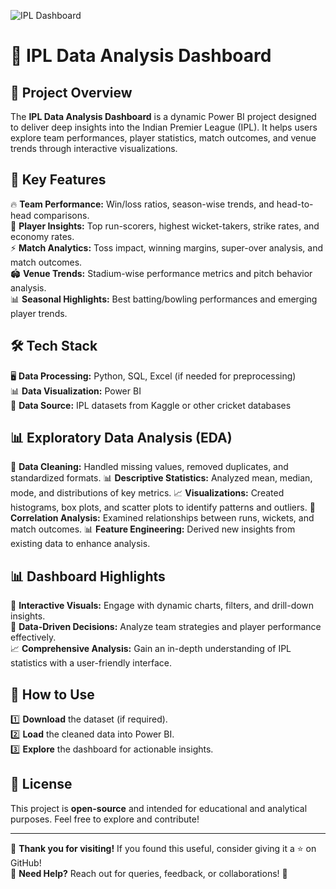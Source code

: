 ![IPL Dashboard](https://d2al04l58v9bun.cloudfront.net/blog/wp-content/uploads/2024/03/18173155/Untitled-1-Recovered-Recovered.jpg)  

# 🏏 IPL Data Analysis Dashboard

## 🌟 Project Overview
The **IPL Data Analysis Dashboard** is a dynamic Power BI project designed to deliver deep insights into the Indian Premier League (IPL). It helps users explore team performances, player statistics, match outcomes, and venue trends through interactive visualizations.

## 🚀 Key Features
🔥 **Team Performance:** Win/loss ratios, season-wise trends, and head-to-head comparisons.  
🏏 **Player Insights:** Top run-scorers, highest wicket-takers, strike rates, and economy rates.  
⚡ **Match Analytics:** Toss impact, winning margins, super-over analysis, and match outcomes.  
🏟️ **Venue Trends:** Stadium-wise performance metrics and pitch behavior analysis.  
📊 **Seasonal Highlights:** Best batting/bowling performances and emerging player trends.  

## 🛠️ Tech Stack
🖥️ **Data Processing:** Python, SQL, Excel (if needed for preprocessing)  
📊 **Data Visualization:** Power BI  
📂 **Data Source:** IPL datasets from Kaggle or other cricket databases  

## 📊 Exploratory Data Analysis (EDA)
📌 **Data Cleaning:** Handled missing values, removed duplicates, and standardized formats.
📊 **Descriptive Statistics:** Analyzed mean, median, mode, and distributions of key metrics.
📈 **Visualizations:** Created histograms, box plots, and scatter plots to identify patterns and outliers.
📌 **Correlation Analysis:** Examined relationships between runs, wickets, and match outcomes.
📊 **Feature Engineering:** Derived new insights from existing data to enhance analysis.

## 📊 Dashboard Highlights
🎯 **Interactive Visuals:** Engage with dynamic charts, filters, and drill-down insights.  
📌 **Data-Driven Decisions:** Analyze team strategies and player performance effectively.  
📈 **Comprehensive Analysis:** Gain an in-depth understanding of IPL statistics with a user-friendly interface.  

## 🔧 How to Use
1️⃣ **Download** the dataset (if required).  
2️⃣ **Load** the cleaned data into Power BI.  
3️⃣ **Explore** the dashboard for actionable insights.  

## 📜 License
This project is **open-source** and intended for educational and analytical purposes. Feel free to explore and contribute!  

---
🎉 **Thank you for visiting!** If you found this useful, consider giving it a ⭐ on GitHub!  
📧 **Need Help?** Reach out for queries, feedback, or collaborations! 🚀
